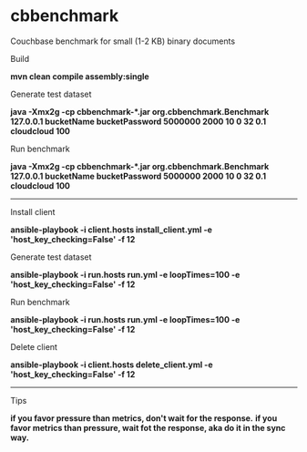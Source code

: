 # cbbenchmark

Couchbase benchmark for small (1-2 KB) binary documents

Build 

 **mvn clean compile assembly:single**

Generate test dataset

  **java -Xmx2g -cp cbbenchmark-*.jar org.cbbenchmark.Benchmark 127.0.0.1 bucketName bucketPassword 5000000 2000 10 0 32 0.1 cloudcloud 100**

Run benchmark

  **java -Xmx2g -cp cbbenchmark-*.jar org.cbbenchmark.Benchmark 127.0.0.1 bucketName bucketPassword 5000000 2000 10 0 32 0.1 cloudcloud 100**
  
---

Install client

  **ansible-playbook -i client.hosts install_client.yml -e 'host_key_checking=False' -f 12**

Generate test dataset

  **ansible-playbook -i run.hosts run.yml -e loopTimes=100 -e 'host_key_checking=False' -f 12**
  
Run benchmark

  **ansible-playbook -i run.hosts run.yml -e loopTimes=100 -e 'host_key_checking=False' -f 12**
  
Delete client
  
  **ansible-playbook -i client.hosts delete_client.yml -e 'host_key_checking=False' -f 12**

---

Tips

  **if you favor pressure than metrics, don't wait for the response.**
  **if you favor metrics than pressure, wait fot the response, aka do it in the sync way.**

